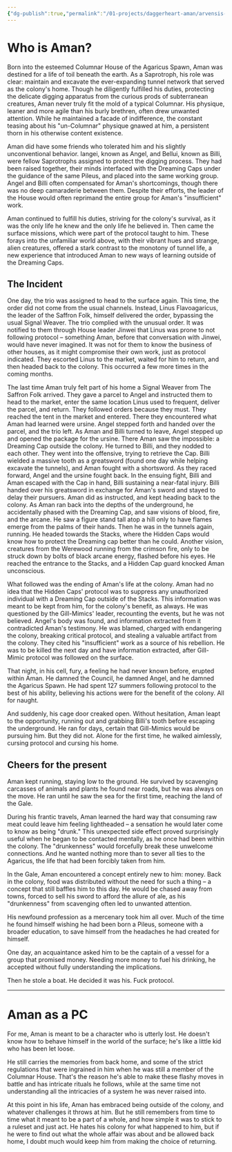 ```yaml
---
{"dg-publish":true,"permalink":"/01-projects/daggerheart-aman/arvensis-aman-agaricus/","tags":["DnD","Character"]}
---
```


# Who is Aman?

Born into the esteemed Columnar House of the Agaricus Spawn, Aman was destined for a life of toil beneath the earth. As a Saprotroph, his role was clear: maintain and excavate the ever-expanding tunnel network that served as the colony's home. Though he diligently fulfilled his duties, protecting the delicate digging apparatus from the curious prods of subterranean creatures, Aman never truly fit the mold of a typical Columnar. His physique, leaner and more agile than his burly brethren, often drew unwanted attention. While he maintained a facade of indifference, the constant teasing about his "un-Columnar" physique gnawed at him, a persistent thorn in his otherwise content existence.

Aman did have some friends who tolerated him and his slightly unconventional behavior. Iangei, known as Angel, and Bellui, known as Billi, were fellow Saprotrophs assigned to protect the digging process. They had been raised together, their minds interfaced with the Dreaming Caps under the guidance of the same Pileus, and placed into the same working group. Angel and Billi often compensated for Aman's shortcomings, though there was no deep camaraderie between them. Despite their efforts, the leader of the House would often reprimand the entire group for Aman's "insufficient" work.

Aman continued to fulfill his duties, striving for the colony's survival, as it was the only life he knew and the only life he believed in. Then came the surface missions, which were part of the protocol taught to him. These forays into the unfamiliar world above, with their vibrant hues and strange, alien creatures, offered a stark contrast to the monotony of tunnel life, a new experience that introduced Aman to new ways of learning outside of the Dreaming Caps.

## The Incident
One day, the trio was assigned to head to the surface again. This time, the order did not come from the usual channels. Instead, Linus Flavoagaricus, the leader of the Saffron Folk, himself delivered the order, bypassing the usual Signal Weaver. The trio complied with the unusual order. It was notified to them through House leader Jinwei that Linus was prone to not following protocol – something Aman, before that conversation with Jinwei, would have never imagined. It was not for them to know the business of other houses, as it might compromise their own work, just as protocol indicated. They escorted Linus to the market, waited for him to return, and then headed back to the colony. This occurred a few more times in the coming months.

The last time Aman truly felt part of his home a Signal Weaver from The Saffron Folk arrived. They gave a parcel to Angel and instructed them to head to the market, enter the same location Linus used to frequent, deliver the parcel, and return. They followed orders because they must. They reached the tent in the market and entered. There they encountered what Aman had learned were ursine. Angel stepped forth and handed over the parcel, and the trio left. As Aman and Billi turned to leave, Angel stepped up and opened the package for the ursine. There Aman saw the impossible: a Dreaming Cap outside the colony. He turned to Billi, and they nodded to each other. They went into the offensive, trying to retrieve the Cap. Billi wielded a massive tooth as a greatsword (found one day while helping excavate the tunnels), and Aman fought with a shortsword. As they raced forward, Angel and the ursine fought back. In the ensuing fight, Billi and Aman escaped with the Cap in hand, Billi sustaining a near-fatal injury. Billi handed over his greatsword in exchange for Aman's sword and stayed to delay their pursuers. Aman did as instructed, and kept heading back to the colony. As Aman ran back into the depths of the underground, he accidentally phased with the Dreaming Cap, and saw visions of blood, fire, and the arcane. He saw a figure stand tall atop a hill only to have flames emerge from the palms of their hands. Then he was in the tunnels again, running. He headed towards the Stacks, where the Hidden Caps would know how to protect the Dreaming cap better than he could. Another vision, creatures from the Werewood running from the crimson fire, only to be struck down by bolts of black arcane energy, flashed before his eyes. He reached the entrance to the Stacks, and a Hidden Cap guard knocked Aman unconscious.

What followed was the ending of Aman's life at the colony. Aman had no idea that the Hidden Caps' protocol was to suppress any unauthorized individual with a Dreaming Cap outside of the Stacks. This information was meant to be kept from him, for the colony's benefit, as always. He was questioned by the Gill-Mimics' leader, recounting the events, but he was not believed. Angel's body was found, and information extracted from it contradicted Aman's testimony. He was blamed, charged with endangering the colony, breaking critical protocol, and stealing a valuable artifact from the colony. They cited his "insufficient" work as a source of his rebellion. He was to be killed the next day and have information extracted, after Gill-Mimic protocol was followed on the surface.

That night, in his cell, fury, a feeling he had never known before, erupted within Aman. He damned the Council, he damned Angel, and he damned the Agaricus Spawn. He had spent 127 summers following protocol to the best of his ability, believing his actions were for the benefit of the colony. All for naught.

And suddenly, his cage door creaked open. Without hesitation, Aman leapt to the opportunity, running out and grabbing Billi's tooth before escaping the underground. He ran for days, certain that Gill-Mimics would be pursuing him. But they did not. Alone for the first time, he walked aimlessly, cursing protocol and cursing his home.

## Cheers for the present

Aman kept running, staying low to the ground. He survived by scavenging carcasses of animals and plants he found near roads, but he was always on the move. He ran until he saw the sea for the first time, reaching the land of the Gale.

During his frantic travels, Aman learned the hard way that consuming raw meat could leave him feeling lightheaded – a sensation he would later come to know as being "drunk." This unexpected side effect proved surprisingly useful when he began to be contacted mentally, as he once had been within the colony. The "drunkenness" would forcefully break these unwelcome connections. And he wanted nothing more than to sever all ties to the Agaricus, the life that had been forcibly taken from him.

In the Gale, Aman encountered a concept entirely new to him: money. Back in the colony, food was distributed without the need for such a thing – a concept that still baffles him to this day. He would be chased away from towns, forced to sell his sword to afford the allure of ale, as his "drunkenness" from scavenging often led to unwanted attention.

His newfound profession as a mercenary took him all over. Much of the time he found himself wishing he had been born a Pileus, someone with a broader education, to save himself from the headaches he had created for himself.

One day, an acquaintance asked him to be the captain of a vessel for a group that promised money. Needing more money to fuel his drinking, he accepted without fully understanding the implications.

Then he stole a boat. He decided it was his. Fuck protocol.

---

# Aman as a PC

For me, Aman is meant to be a character who is utterly lost. He doesn't know how to behave himself in the world of the surface; he's like a little kid who has been let loose.

He still carries the memories from back home, and some of the strict regulations that were ingrained in him when he was still a member of the Columnar House. That's the reason he's able to make these flashy moves in battle and has intricate rituals he follows, while at the same time not understanding all the intricacies of a system he was never raised into.

At this point in his life, Aman has embraced being outside of the colony, and whatever challenges it throws at him. But he still remembers from time to time what it meant to be a part of a whole, and how simple it was to stick to a ruleset and just act. He hates his colony for what happened to him, but if he were to find out what the whole affair was about and be allowed back home, I doubt much would keep him from making the choice of returning.